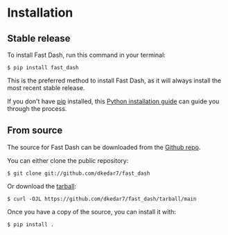 # Installation

## Stable release

To install Fast Dash, run this command in your
terminal:

<div class="termy">

``` console
$ pip install fast_dash
```

</div>

This is the preferred method to install Fast Dash, as it will always install the most recent stable release.

If you don't have [pip][] installed, this [Python installation guide][]
can guide you through the process.

## From source

The source for Fast Dash can be downloaded from
the [Github repo][].

You can either clone the public repository:

<div class="termy">

``` console
$ git clone git://github.com/dkedar7/fast_dash
```

</div>

Or download the [tarball][]:

<div class="termy">

``` console
$ curl -OJL https://github.com/dkedar7/fast_dash/tarball/main
```

</div>

<div class="termy">

</div>


Once you have a copy of the source, you can install it with:

</div>

``` console
$ pip install .
```

</div>

  [pip]: https://pip.pypa.io
  [Python installation guide]: http://docs.python-guide.org/en/latest/starting/installation/
  [Github repo]: https://github.com/dkedar7/fast_dash
  [tarball]: https://github.com/dkedar7/fast_dash/tarball/main

